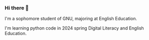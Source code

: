 ### Hi there 👋

I'm a sophomore student of GNU, majoring at English Education.
  
  I'm learning python code in 2024 spring Digital Literacy and English Education.


